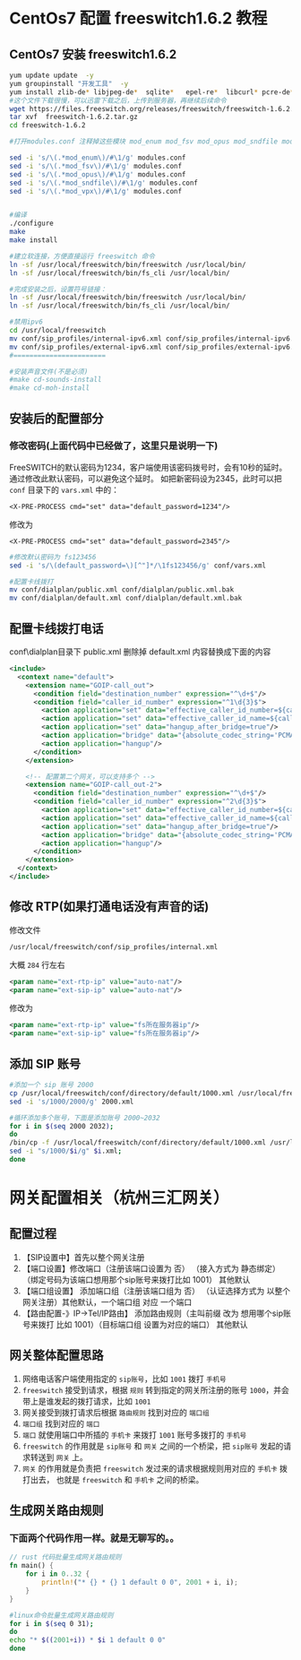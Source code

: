 # CentOs7 配置 freeswitch1.6.2 教程

## CentOs7 安装 freeswitch1.6.2

```bash
yum update update  -y
yum groupinstall "开发工具"  -y
yum install zlib-de* libjpeg-de*  sqlite*   epel-re*  libcurl* pcre-de*  speex* libldns*  libedit* openssl* lua*  libsndfile*  yasm* -y
#这个文件下载很慢，可以迅雷下载之后，上传到服务器，再继续后续命令
wget https://files.freeswitch.org/releases/freeswitch/freeswitch-1.6.2.tar.gz
tar xvf  freeswitch-1.6.2.tar.gz 
cd freeswitch-1.6.2

#打开modules.conf 注释掉这些模块 mod_enum mod_fsv mod_opus mod_sndfile mod_vpx ，当然如果你需要这些模块，需下载对应版本的库，手动编译安装.

sed -i 's/\(.*mod_enum\)/#\1/g' modules.conf
sed -i 's/\(.*mod_fsv\)/#\1/g' modules.conf
sed -i 's/\(.*mod_opus\)/#\1/g' modules.conf
sed -i 's/\(.*mod_sndfile\)/#\1/g' modules.conf
sed -i 's/\(.*mod_vpx\)/#\1/g' modules.conf


#编译
./configure
make
make install

#建立软连接，方便直接运行 freeswitch 命令
ln -sf /usr/local/freeswitch/bin/freeswitch /usr/local/bin/
ln -sf /usr/local/freeswitch/bin/fs_cli /usr/local/bin/

#完成安装之后，设置符号链接：
ln -sf /usr/local/freeswitch/bin/freeswitch /usr/local/bin/
ln -sf /usr/local/freeswitch/bin/fs_cli /usr/local/bin/

#禁用ipv6 
cd /usr/local/freeswitch
mv conf/sip_profiles/internal-ipv6.xml conf/sip_profiles/internal-ipv6.xml.bk
mv conf/sip_profiles/external-ipv6.xml conf/sip_profiles/external-ipv6.xml.bk
#=======================

#安装声音文件(不是必须)
#make cd-sounds-install
#make cd-moh-install


```


## 安装后的配置部分

### 修改密码(上面代码中已经做了，这里只是说明一下)

 FreeSWITCH的默认密码为1234，客户端使用该密码拨号时，会有10秒的延时。通过修改此默认密码，可以避免这个延时。
 如把新密码设为2345，此时可以把 `conf` 目录下的 `vars.xml` 中的：
 
 `<X-PRE-PROCESS cmd="set" data="default_password=1234"/>`

修改为

 `<X-PRE-PROCESS cmd="set" data="default_password=2345"/> `

```bash
#修改默认密码为 fs123456
sed -i 's/\(default_password=\)[^"]*/\1fs123456/g' conf/vars.xml

#配置卡线拨打
mv conf/dialplan/public.xml conf/dialplan/public.xml.bak
mv conf/dialplan/default.xml conf/dialplan/default.xml.bak
```

## 配置卡线拨打电话

conf\dialplan目录下
public.xml 删除掉 
default.xml 内容替换成下面的内容

```xml
<include>
  <context name="default">
    <extension name="GOIP-call_out">
      <condition field="destination_number" expression="^\d+$"/>
      <condition field="caller_id_number" expression="^1\d{3}$">
        <action application="set" data="effective_caller_id_number=${caller_id_number}"/>
        <action application="set" data="effective_caller_id_name=${caller_id_number}"/>
        <action application="set" data="hangup_after_bridge=true"/>
        <action application="bridge" data="{absolute_codec_string='PCMA'}${regex(${sofia_contact(internal/1000@${domain_name})}|^(.+)sip:(.+)@(.+)|%1sip:${destination_number}@%3)}"/>
        <action application="hangup"/>
      </condition>
    </extension>

    <!-- 配置第二个网关，可以支持多个 -->
    <extension name="GOIP-call_out-2">
      <condition field="destination_number" expression="^\d+$"/>
      <condition field="caller_id_number" expression="^2\d{3}$">
        <action application="set" data="effective_caller_id_number=${caller_id_number}"/>
        <action application="set" data="effective_caller_id_name=${caller_id_number}"/>
        <action application="set" data="hangup_after_bridge=true"/>
        <action application="bridge" data="{absolute_codec_string='PCMA'}${regex(${sofia_contact(internal/2000@${domain_name})}|^(.+)sip:(.+)@(.+)|%1sip:${destination_number}@%3)}"/>
        <action application="hangup"/>
      </condition>
    </extension>
  </context>
</include>
```

## 修改 RTP(如果打通电话没有声音的话)

修改文件
```
/usr/local/freeswitch/conf/sip_profiles/internal.xml
```

大概 `284` 行左右
```xml
<param name="ext-rtp-ip" value="auto-nat"/>
<param name="ext-sip-ip" value="auto-nat"/>
```
修改为
```xml
<param name="ext-rtp-ip" value="fs所在服务器ip"/>
<param name="ext-sip-ip" value="fs所在服务器ip"/>
```




## 添加 SIP 账号


```bash
#添加一个 sip 账号 2000 
cp /usr/local/freeswitch/conf/directory/default/1000.xml /usr/local/freeswitch/conf/directory/default/2000.xml
sed -i 's/1000/2000/g' 2000.xml

#循环添加多个账号，下面是添加账号 2000~2032
for i in $(seq 2000 2032); 
do 
/bin/cp -f /usr/local/freeswitch/conf/directory/default/1000.xml /usr/local/freeswitch/conf/directory/default/$i.xml; 
sed -i "s/1000/$i/g" $i.xml; 
done
```


# 网关配置相关（杭州三汇网关）


## 配置过程

1. 【SIP设置中】首先以整个网关注册
1. 【端口设置】修改端口（注册该端口设置为 否） （接入方式为 静态绑定） （绑定号码为该端口想用那个sip账号来拨打比如 1001） 其他默认
1. 【端口组设置】 添加端口组（注册该端口组为 否） （认证选择方式为 以整个网关注册）其他默认，一个端口组 对应 一个端口
1. 【路由配置-》IP->Tel/IP路由】 添加路由规则（主叫前缀 改为 想用哪个sip账号来拨打 比如 1001）（目标端口组 设置为对应的端口） 其他默认


## 网关整体配置思路

1. 网络电话客户端使用指定的 `sip账号`，比如 `1001` 拨打 `手机号`
1. `freeswitch` 接受到请求，根据 `规则` 转到指定的网关所注册的账号 `1000`，并会带上是谁发起的拨打请求，比如 `1001`
1. 网关接受到拨打请求后根据 `路由规则` 找到对应的 `端口组` 
1. `端口组` 找到对应的 `端口`
1. `端口` 就使用端口中所插的 `手机卡` 来拨打 `1001` 账号多拨打的 `手机号`
1. `freeswitch` 的作用就是 `sip账号` 和 `网关` 之间的一个桥梁，把 `sip账号` 发起的请求转送到 `网关` 上。
1. `网关` 的作用就是负责把 `freeswitch` 发过来的请求根据规则用对应的 `手机卡` 拨打出去， 也就是 `freeswitch` 和 `手机卡` 之间的桥梁。

## 生成网关路由规则

### 下面两个代码作用一样。就是无聊写的。。

```rust
// rust 代码批量生成网关路由规则
fn main() {
    for i in 0..32 {
        println!("* {} * {} 1 default 0 0", 2001 + i, i);
    }
}
```

```bash
#linux命令批量生成网关路由规则
for i in $(seq 0 31); 
do 
echo "* $((2001+i)) * $i 1 default 0 0"
done
```

